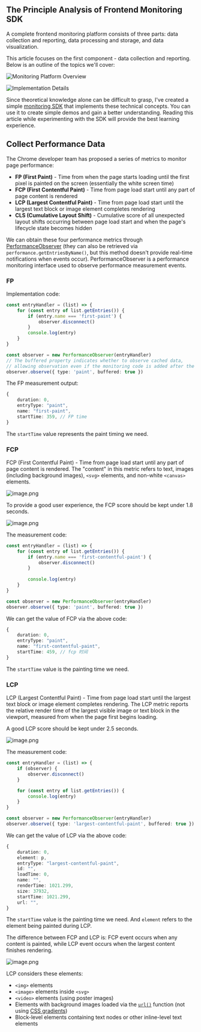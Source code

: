## The Principle Analysis of Frontend Monitoring SDK

A complete frontend monitoring platform consists of three parts: data collection and reporting, data processing and storage, and data visualization.

This article focuses on the first component - data collection and reporting. Below is an outline of the topics we'll cover:

![Monitoring Platform Overview](https://user-images.githubusercontent.com/22117876/136796476-33011270-4975-477f-89a4-c19fa019c76f.png)

![Implementation Details](https://user-images.githubusercontent.com/22117876/136796494-7b75df76-3f34-47ea-92e1-356b2409fa19.png)

Since theoretical knowledge alone can be difficult to grasp, I've created a simple [monitoring SDK](https://github.com/woai3c/monitor-demo) that implements these technical concepts. You can use it to create simple demos and gain a better understanding. Reading this article while experimenting with the SDK will provide the best learning experience.

## Collect Performance Data
The Chrome developer team has proposed a series of metrics to monitor page performance:

* **FP (First Paint)** - Time from when the page starts loading until the first pixel is painted on the screen (essentially the white screen time)
* **FCP (First Contentful Paint)** - Time from page load start until any part of page content is rendered
* **LCP (Largest Contentful Paint)** - Time from page load start until the largest text block or image element completes rendering
* **CLS (Cumulative Layout Shift)** - Cumulative score of all unexpected layout shifts occurring between page load start and when the page's lifecycle state becomes hidden

We can obtain these four performance metrics through [PerformanceObserver](https://developer.mozilla.org/en-US/docs/Web/API/PerformanceObserver) (they can also be retrieved via `performance.getEntriesByName()`, but this method doesn't provide real-time notifications when events occur). PerformanceObserver is a performance monitoring interface used to observe performance measurement events.

### FP
Implementation code:
```ts
const entryHandler = (list) => {        
    for (const entry of list.getEntries()) {
        if (entry.name === 'first-paint') {
            observer.disconnect()
        }
        console.log(entry)
    }
}

const observer = new PerformanceObserver(entryHandler)
// The buffered property indicates whether to observe cached data, 
// allowing observation even if the monitoring code is added after the event occurs
observer.observe({ type: 'paint', buffered: true })
```

The FP measurement output:
```ts
{
    duration: 0,
    entryType: "paint",
    name: "first-paint",
    startTime: 359, // FP time
}
```
The `startTime` value represents the paint timing we need.

### FCP
FCP (First Contentful Paint) - Time from page load start until any part of page content is rendered. The "content" in this metric refers to text, images (including background images), `<svg>` elements, and non-white `<canvas>` elements.

![image.png](https://p6-juejin.byteimg.com/tos-cn-i-k3u1fbpfcp/a4f1c9b61029448dae2b1cfb57b4ef75~tplv-k3u1fbpfcp-watermark.image?)

To provide a good user experience, the FCP score should be kept under 1.8 seconds.

![image.png](https://p3-juejin.byteimg.com/tos-cn-i-k3u1fbpfcp/9818c66879b345e3b4845ff3fe01e8c9~tplv-k3u1fbpfcp-watermark.image?)

The measurement code:
```ts
const entryHandler = (list) => {        
    for (const entry of list.getEntries()) {
        if (entry.name === 'first-contentful-paint') {
            observer.disconnect()
        }
        
        console.log(entry)
    }
}

const observer = new PerformanceObserver(entryHandler)
observer.observe({ type: 'paint', buffered: true })
```
We can get the value of FCP via the above code:
```ts
{
    duration: 0,
    entryType: "paint",
    name: "first-contentful-paint",
    startTime: 459, // fcp 时间
}
```
The `startTime` value is the painting time we need.

### LCP
LCP (Largest Contentful Paint) - Time from page load start until the largest text block or image element completes rendering. The LCP metric reports the relative render time of the largest visible image or text block in the viewport, measured from when the page first begins loading.

A good LCP score should be kept under 2.5 seconds.

![image.png](https://p9-juejin.byteimg.com/tos-cn-i-k3u1fbpfcp/c090dd8b042c46d2adaba5395ca68f47~tplv-k3u1fbpfcp-watermark.image?)

The measurement code:
```ts
const entryHandler = (list) => {
    if (observer) {
        observer.disconnect()
    }

    for (const entry of list.getEntries()) {
        console.log(entry)
    }
}

const observer = new PerformanceObserver(entryHandler)
observer.observe({ type: 'largest-contentful-paint', buffered: true })
```
We can get the value of LCP via the above code:
```ts
{
    duration: 0,
    element: p,
    entryType: "largest-contentful-paint",
    id: "",
    loadTime: 0,
    name: "",
    renderTime: 1021.299,
    size: 37932,
    startTime: 1021.299,
    url: "",
}
```
The `startTime` value is the painting time we need. And `element` refers to the element being painted during LCP.

The difference between FCP and LCP is: FCP event occurs when any content is painted, while LCP event occurs when the largest content finishes rendering.

![image.png](https://p3-juejin.byteimg.com/tos-cn-i-k3u1fbpfcp/0e64637ac9d243a58101d8ed01fe886e~tplv-k3u1fbpfcp-watermark.image?)

LCP considers these elements:
* `<img>` elements
* `<image>` elements inside `<svg>`
* `<video>` elements (using poster images)
* Elements with background images loaded via the [`url()`](https://developer.mozilla.org/docs/Web/CSS/url()) function (not using [CSS gradients](https://developer.mozilla.org/docs/Web/CSS/CSS_Images/Using_CSS_gradients))
* Block-level elements containing text nodes or other inline-level text elements